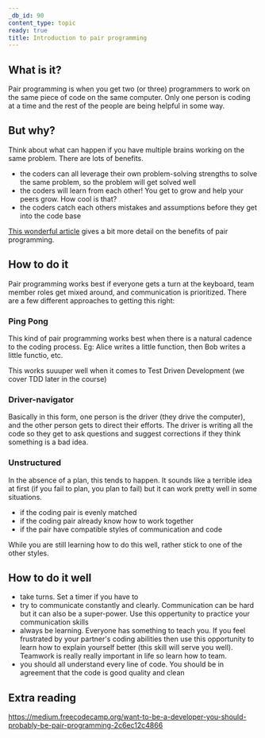 ```yaml
---
_db_id: 90
content_type: topic
ready: true
title: Introduction to pair programming
---
```


## What is it?

Pair programming is when you get two (or three) programmers to work on the same piece of code on the same computer. Only one person is coding at a time and the rest of the people are being helpful in some way.

## But why?

Think about what can happen if you have multiple brains working on the same problem. There are lots of benefits.

- the coders can all leverage their own problem-solving strengths to solve the same problem, so the problem will get solved well
- the coders will learn from each other! You get to grow and help your peers grow. How cool is that?
- the coders catch each others mistakes and assumptions before they get into the code base

[This wonderful article](https://dev.to/milandhar/the-benefits-of-pair-programming-470h) gives a bit more detail on the benefits of pair programming.

## How to do it

Pair programming works best if everyone gets a turn at the keyboard, team member roles get mixed around, and communication is prioritized. There are a few different approaches to getting this right:

### Ping Pong

This kind of pair programming works best when there is a natural cadence to the coding process. Eg: Alice writes a little function, then Bob writes a little functio, etc.

This works suuuper well when it comes to Test Driven Development (we cover TDD later in the course)

### Driver-navigator

Basically in this form, one person is the driver (they drive the computer), and the other person gets to direct their efforts. The driver is writing all the code so they get to ask questions and suggest corrections if they think something is a bad idea.

### Unstructured

In the absence of a plan, this tends to happen. It sounds like a terrible idea at first (if you fail to plan, you plan to fail) but it can work pretty well in some situations.

- if the coding pair is evenly matched
- if the coding pair already know how to work together
- if the pair have compatible styles of communication and code

While you are still learning how to do this well, rather stick to one of the other styles.

## How to do it well

- take turns. Set a timer if you have to
- try to communicate constantly and clearly. Communication can be hard but it can also be a super-power. Use this oppertunity to practice your communication skills
- always be learning. Everyone has something to teach you. If you feel frustrated by your partner's coding abilities then use this opportunity to learn how to explain yourself better (this skill will serve you well). Teamwork is really really important in life so learn how to team.
- you should all understand every line of code. You should be in agreement that the code is good quality and clean

## Extra reading

https://medium.freecodecamp.org/want-to-be-a-developer-you-should-probably-be-pair-programming-2c6ec12c4866